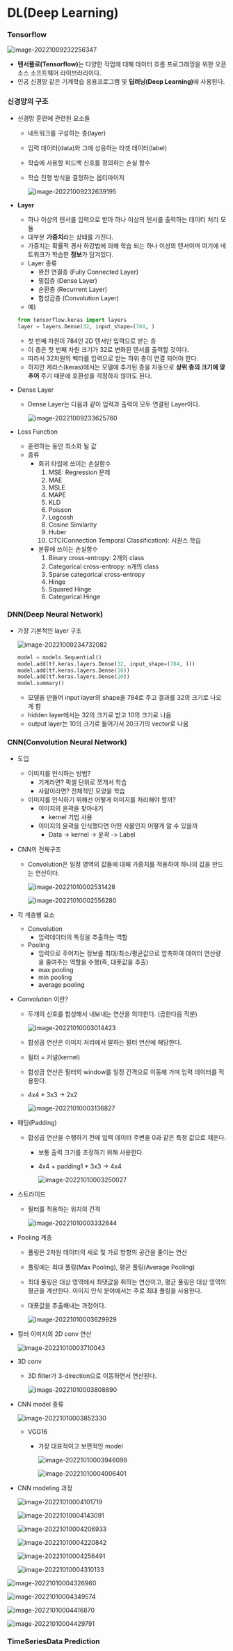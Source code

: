 # DL(Deep Learning)

### Tensorflow

![image-20221009232256347](DL.assets/image-20221009232256347.png)

- <b>텐서플로(Tensorflow)</b>는 다양한 작업에 대해 데이터 흐름 프로그래밍을 위한 오픈소스 소프트웨어 라이브러리이다.
- 인공 신경망 같은 기계학습 응용프로그램 및 <b>딥러닝(Deep Learning)</b>에 사용된다.



### 신경망의 구조

- 신경망 훈련에 관련된 요소들

  - 네트워크를 구성하는 층(layer)

  - 입력 데이터(data)와 그에 상응하는 타겟 데이터(label)

  - 학습에 사용할 피드백 신호를 정의하는 손실 함수

  - 학습 진행 방식을 결정하는 옵티마이저

    ![image-20221009232639195](DL.assets/image-20221009232639195.png)

- <b>Layer</b>

  - 하나 이상의 텐서를 입력으로 받아 하나 이상의 텐서를 출력하는 데이터 처리 모듈
  - 대부분 <b>가중치</b>라는 상태를 가진다.
  - 가중치는 확률적 경사 하강법에 의해 학습 되는 하나 이상의 텐서이며 여기에 네트워크가 학습한 <b>정보</b>가 담겨있다.
  - Layer 종류
    - 완전 연결층 (Fully Connected Layer)
    - 밀집층 (Dense Layer)
    - 순환층 (Recurrent Layer)
    - 합성곱층 (Convolution Layer)
  - 예)

  ```python
  from tensorflow.keras import layers
  layer = layers.Dense(32, input_shape=(784, )
  ```
  - 첫 번째 차원이 784인 2D 텐서만 입력으로 받는 층
  - 이 층은 첫 번째 차원 크기가 32로 변화된 텐서를 출력할 것이다.
  - 따라서 32차원의 벡터를 입력으로 받는 하위 층이 연결 되어야 한다.
  - 하지만 케라스(keras)에서는 모델에 추가된 층을 자동으로 <b>상위 층의 크기에 맞추어</b> 주기 때문에 호환성을 걱정하지 않아도 된다.



- Dense Layer

  - Dense Layer는 다음과 같이 입력과 출력이 모두 연결된 Layer이다.

    ![image-20221009233625760](DL.assets/image-20221009233625760.png)

- Loss Function

  - 훈련하는 동안 최소화 될 값
  - 종류
    - 회귀 타입에 쓰이는 손실함수
      1. MSE: Regression 문제
      2. MAE
      3. MSLE
      4. MAPE
      5. KLD
      6. Poisson
      7. Logcosh
      8. Cosine Similarity
      9. Huber
      10. CTC(Connection Temporal Classification): 시퀀스 학습
    - 분류에 쓰이는 손실함수
      1. Binary cross-entropy: 2개의 class
      2. Categorical cross-entropy: n개의 class
      3. Sparse categorical cross-entropy
      4. Hinge
      5. Squared Hinge
      6. Categorical Hinge



### DNN(Deep Neural Network)

- 가장 기본적인 layer 구조

  ![image-20221009234732082](DL.assets/image-20221009234732082.png)

  ```python
  model = models.Sequential()
  model.add(tf.keras.layers.Dense(32, input_shape=(784, )))
  model.add(tf.keras.layers.Dense(10))
  model.add(tf.keras.layers.Dense(20))
  model.summary()
  ```

  - 모델을 만들어 input layer의 shape을 784로 주고 결과를 32의 크기로 나오게 함
  - hidden layer에서는 32의 크기로 받고 10의 크기로 나옴
  - output layer는 10의 크기로 들어가서 20크기의 vector로 나옴



### CNN(Convolution Neural Network)

- 도입

  - 이미지를 인식하는 방법?
    - 기계라면? 픽셀 단위로 쪼개서 학습
    - 사람이라면? 전체적인 모양을 학습
  - 이미지를 인식하기 위해선 어떻게 이미지를 처리해야 할까?
    - 이미지의 윤곽을 찾아내기
      - kernel 기법 사용
    - 이미지의 윤곽을 인식했다면 어떤 사물인지 어떻게 알 수 있을까
      - Data -> kernel -> 윤곽 -> Label

- CNN의 전체구조

  - Convolution은 일정 영역의 값들에 대해 가중치를 적용하여 하나의 값을 만드는 연산이다.

    ![image-20221010002531428](DL.assets/image-20221010002531428.png)

    ![image-20221010002556280](DL.assets/image-20221010002556280.png)

- 각 계층별 요소

  - Convolution
    - 입력데이터의 특징을 추출하는 역할
  - Pooling
    - 입력으로 주어지는 정보를 최대/최소/평균값으로 압축하여 데이터 연산량을 줄여주는 역할을 수행(즉, 대푯값을 추출)
    - max pooling
    - min pooling
    - average pooling



- Convolution 이란?

  - 두개의 신호를 합성해서 내보내는 연산을 의미한다. (곱한다음 적분)

    ![image-20221010003014423](DL.assets/image-20221010003014423.png)

  - 합성곱 연산은 이미지 처리에서 말하는 필터 연산에 해당한다.

  - 필터 = 커널(kernel)

  - 합성곱 연산은 필터의 window를 일정 간격으로 이동해 가며 입력 데이터를 적용한다.

  - 4x4 * 3x3 -> 2x2

    ![image-20221010003136827](DL.assets/image-20221010003136827.png)



- 패딩(Padding)

  - 합성곱 연산을 수행하기 전에 입력 데이터 주변을 0과 같은 특정 값으로 채운다.

    - 보통 출력 크기를 조정하기 위해 사용한다.

    - 4x4 + padding1 * 3x3 -> 4x4

      ![image-20221010003250027](DL.assets/image-20221010003250027.png)



- 스트라이드

  - 필터를 적용하는 위치의 간격

    ![image-20221010003332644](DL.assets/image-20221010003332644.png)



- Pooling 계층

  - 풀링은 2차원 데이터의 세로 및 가로 방향의 공간을 줄이는 연산

  - 풀링에는 최대 풀링(Max Pooling), 평균 풀링(Average Pooling)

  - 최대 풀링은 대상 영역에서 최댓값을 취하는 연산이고, 평균 풀링은 대상 영역의 평균을 계산한다. 이미지 인식 분야에서는 주로 최대 풀링을 사용한다.

  - 대푯값을 추출해내는 과정이다.

    ![image-20221010003629929](DL.assets/image-20221010003629929.png)



- 컬러 이미지의 2D conv 연산

  ![image-20221010003710043](DL.assets/image-20221010003710043.png)

- 3D conv

  - 3D filter가 3-direction으로 이동하면서 연산된다.

    ![image-20221010003808690](DL.assets/image-20221010003808690.png)



- CNN model 종류

  ![image-20221010003852330](DL.assets/image-20221010003852330.png)

  - VGG16

    - 가장 대표적이고 보편적인 model

      ![image-20221010003946098](DL.assets/image-20221010003946098.png)

      ![image-20221010004006401](DL.assets/image-20221010004006401.png)



- CNN modeling 과정

  ![image-20221010004101719](DL.assets/image-20221010004101719.png)

  ![image-20221010004143091](DL.assets/image-20221010004143091.png)

  

  ![image-20221010004206933](DL.assets/image-20221010004206933.png)

  ![image-20221010004220842](DL.assets/image-20221010004220842.png)

  

  ![image-20221010004256491](DL.assets/image-20221010004256491.png)

  ![image-20221010004310133](DL.assets/image-20221010004310133.png)

  

![image-20221010004326960](DL.assets/image-20221010004326960.png)

![image-20221010004349574](DL.assets/image-20221010004349574.png)



![image-20221010004416870](DL.assets/image-20221010004416870.png)

![image-20221010004429791](DL.assets/image-20221010004429791.png)





### TimeSeriesData Prediction

